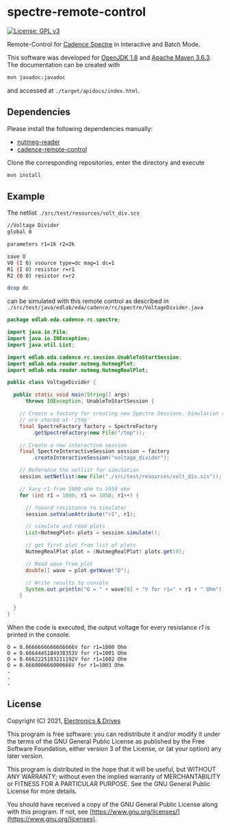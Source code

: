 # spectre-remote-control
[![License: GPL v3](https://img.shields.io/badge/License-GPLv3-blue.svg)](https://www.gnu.org/licenses/gpl-3.0)

Remote-Control for [Cadence Spectre](https://www.cadence.com/ko_KR/home/tools/custom-ic-analog-rf-design/circuit-simulation/spectre-simulation-platform.html) in Interactive and Batch Mode.

This software was developed for [OpenJDK 1.8](https://openjdk.java.net) 
and [Apache Maven 3.6.3](https://maven.apache.org).
The documentation can be created with 
```bash
mvn javadoc:javadoc
```
and accessed at  `./target/apidocs/index.html`.

## Dependencies

Please install the following dependencies manually:

- [nutmeg-reader](https://github.com/matthschw/nutmeg-reader) 
- [cadence-remote-control](https://github.com/matthschw/cadence-remote-control) 

Clone the corresponding repositories, enter the directory and execute

```bash
mvn install
```

## Example

The netlist `./src/test/resources/volt_div.scs`
```bash
//Voltage Divider
global 0

parameters r1=1k r2=2k

save O
V0 (I 0) vsource type=dc mag=1 dc=1
R1 (I O) resistor r=r1
R2 (O 0) resistor r=r2

dcop dc
```
can be simulated with this remote control as described 
in  `./src/test/java/edlab/eda/cadence/rc/spectre/VoltageDivider.java`

```java
package edlab.eda.cadence.rc.spectre;

import java.io.File;
import java.io.IOException;
import java.util.List;

import edlab.eda.cadence.rc.session.UnableToStartSession;
import edlab.eda.reader.nutmeg.NutmegPlot;
import edlab.eda.reader.nutmeg.NutmegRealPlot;

public class VoltageDivider {

  public static void main(String[] args)
      throws IOException, UnableToStartSession {

    // Create a factory for creating new Spectre Sessions. Simulation results
    // are stored at '/tmp'
    final SpectreFactory factory = SpectreFactory
        .getSpectreFactory(new File("/tmp"));

    // Create a new interactive session
    final SpectreInteractiveSession session = factory
        .createInteractiveSession("voltage_divider");

    // Reference the netlist for simulation
    session.setNetlist(new File("./src/test/resources/volt_div.scs"));

    // Vary r1 from 1000 ohm to 1050 ohm
    for (int r1 = 1000; r1 <= 1050; r1++) {

      // foward resistance to simulator
      session.setValueAttribute("r1", r1);

      // simulate and read plots
      List<NutmegPlot> plots = session.simulate();

      // get first plot from list of plots
      NutmegRealPlot plot = (NutmegRealPlot) plots.get(0);

      // Read wave from plot
      double[] wave = plot.getWave("O");

      // Write results to console
      System.out.println("O = " + wave[0] + "V for r1=" + r1 + " Ohm");
    }

  }
}
```
When the code is executed, the output voltage for every resistance *r1* is 
printed in the console.

```
O = 0.6666666666666666V for r1=1000 Ohm
O = 0.6664445184938353V for r1=1001 Ohm
O = 0.6662225183211192V for r1=1002 Ohm
O = 0.666000666000666V for r1=1003 Ohm
.
.
.
```

## License

Copyright (C) 2021, [Electronics & Drives](https://www.electronics-and-drives.de/)

This program is free software: you can redistribute it and/or modify
it under the terms of the GNU General Public License as published by
the Free Software Foundation, either version 3 of the License, or
(at your option) any later version.

This program is distributed in the hope that it will be useful,
but WITHOUT ANY WARRANTY; without even the implied warranty of
MERCHANTABILITY or FITNESS FOR A PARTICULAR PURPOSE.  See the
GNU General Public License for more details.

You should have received a copy of the GNU General Public License
along with this program. If not, see 
[https://www.gnu.org/licenses/](https://www.gnu.org/licenses).